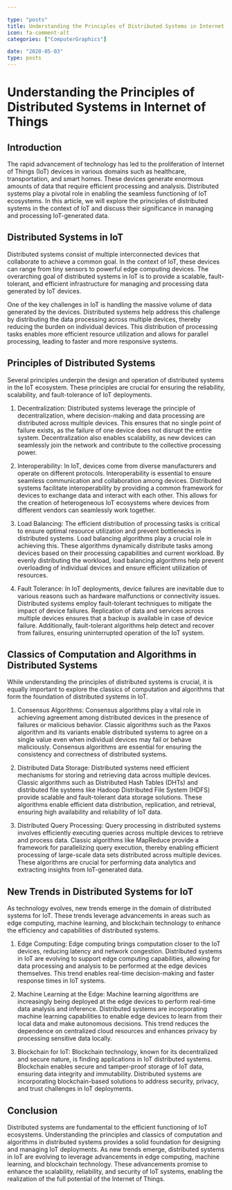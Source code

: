 ```yaml
---

type: "posts"
title: Understanding the Principles of Distributed Systems in Internet of Things
icon: fa-comment-alt
categories: ["ComputerGraphics"]

date: "2020-05-03"
type: posts
---
```





# Understanding the Principles of Distributed Systems in Internet of Things

## Introduction

The rapid advancement of technology has led to the proliferation of Internet of Things (IoT) devices in various domains such as healthcare, transportation, and smart homes. These devices generate enormous amounts of data that require efficient processing and analysis. Distributed systems play a pivotal role in enabling the seamless functioning of IoT ecosystems. In this article, we will explore the principles of distributed systems in the context of IoT and discuss their significance in managing and processing IoT-generated data.

## Distributed Systems in IoT

Distributed systems consist of multiple interconnected devices that collaborate to achieve a common goal. In the context of IoT, these devices can range from tiny sensors to powerful edge computing devices. The overarching goal of distributed systems in IoT is to provide a scalable, fault-tolerant, and efficient infrastructure for managing and processing data generated by IoT devices.

One of the key challenges in IoT is handling the massive volume of data generated by the devices. Distributed systems help address this challenge by distributing the data processing across multiple devices, thereby reducing the burden on individual devices. This distribution of processing tasks enables more efficient resource utilization and allows for parallel processing, leading to faster and more responsive systems.

## Principles of Distributed Systems

Several principles underpin the design and operation of distributed systems in the IoT ecosystem. These principles are crucial for ensuring the reliability, scalability, and fault-tolerance of IoT deployments.

1. Decentralization: Distributed systems leverage the principle of decentralization, where decision-making and data processing are distributed across multiple devices. This ensures that no single point of failure exists, as the failure of one device does not disrupt the entire system. Decentralization also enables scalability, as new devices can seamlessly join the network and contribute to the collective processing power.

2. Interoperability: In IoT, devices come from diverse manufacturers and operate on different protocols. Interoperability is essential to ensure seamless communication and collaboration among devices. Distributed systems facilitate interoperability by providing a common framework for devices to exchange data and interact with each other. This allows for the creation of heterogeneous IoT ecosystems where devices from different vendors can seamlessly work together.

3. Load Balancing: The efficient distribution of processing tasks is critical to ensure optimal resource utilization and prevent bottlenecks in distributed systems. Load balancing algorithms play a crucial role in achieving this. These algorithms dynamically distribute tasks among devices based on their processing capabilities and current workload. By evenly distributing the workload, load balancing algorithms help prevent overloading of individual devices and ensure efficient utilization of resources.

4. Fault Tolerance: In IoT deployments, device failures are inevitable due to various reasons such as hardware malfunctions or connectivity issues. Distributed systems employ fault-tolerant techniques to mitigate the impact of device failures. Replication of data and services across multiple devices ensures that a backup is available in case of device failure. Additionally, fault-tolerant algorithms help detect and recover from failures, ensuring uninterrupted operation of the IoT system.

## Classics of Computation and Algorithms in Distributed Systems

While understanding the principles of distributed systems is crucial, it is equally important to explore the classics of computation and algorithms that form the foundation of distributed systems in IoT.

1. Consensus Algorithms: Consensus algorithms play a vital role in achieving agreement among distributed devices in the presence of failures or malicious behavior. Classic algorithms such as the Paxos algorithm and its variants enable distributed systems to agree on a single value even when individual devices may fail or behave maliciously. Consensus algorithms are essential for ensuring the consistency and correctness of distributed systems.

2. Distributed Data Storage: Distributed systems need efficient mechanisms for storing and retrieving data across multiple devices. Classic algorithms such as Distributed Hash Tables (DHTs) and distributed file systems like Hadoop Distributed File System (HDFS) provide scalable and fault-tolerant data storage solutions. These algorithms enable efficient data distribution, replication, and retrieval, ensuring high availability and reliability of IoT data.

3. Distributed Query Processing: Query processing in distributed systems involves efficiently executing queries across multiple devices to retrieve and process data. Classic algorithms like MapReduce provide a framework for parallelizing query execution, thereby enabling efficient processing of large-scale data sets distributed across multiple devices. These algorithms are crucial for performing data analytics and extracting insights from IoT-generated data.

## New Trends in Distributed Systems for IoT

As technology evolves, new trends emerge in the domain of distributed systems for IoT. These trends leverage advancements in areas such as edge computing, machine learning, and blockchain technology to enhance the efficiency and capabilities of distributed systems.

1. Edge Computing: Edge computing brings computation closer to the IoT devices, reducing latency and network congestion. Distributed systems in IoT are evolving to support edge computing capabilities, allowing for data processing and analysis to be performed at the edge devices themselves. This trend enables real-time decision-making and faster response times in IoT systems.

2. Machine Learning at the Edge: Machine learning algorithms are increasingly being deployed at the edge devices to perform real-time data analysis and inference. Distributed systems are incorporating machine learning capabilities to enable edge devices to learn from their local data and make autonomous decisions. This trend reduces the dependence on centralized cloud resources and enhances privacy by processing sensitive data locally.

3. Blockchain for IoT: Blockchain technology, known for its decentralized and secure nature, is finding applications in IoT distributed systems. Blockchain enables secure and tamper-proof storage of IoT data, ensuring data integrity and immutability. Distributed systems are incorporating blockchain-based solutions to address security, privacy, and trust challenges in IoT deployments.

## Conclusion

Distributed systems are fundamental to the efficient functioning of IoT ecosystems. Understanding the principles and classics of computation and algorithms in distributed systems provides a solid foundation for designing and managing IoT deployments. As new trends emerge, distributed systems in IoT are evolving to leverage advancements in edge computing, machine learning, and blockchain technology. These advancements promise to enhance the scalability, reliability, and security of IoT systems, enabling the realization of the full potential of the Internet of Things.